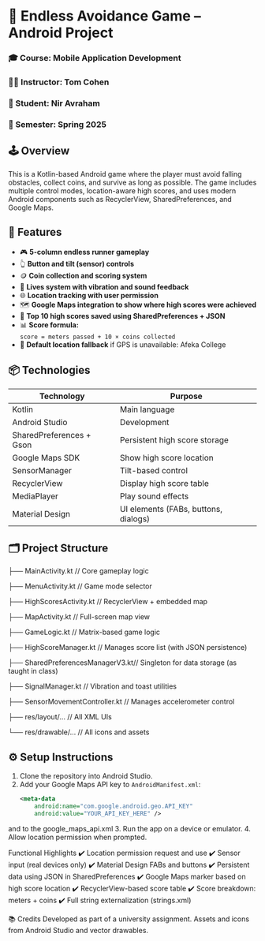 # 🚗 Endless Avoidance Game – Android Project

### 🎓 Course: Mobile Application Development  
### 👨‍🏫 Instructor: Tom Cohen 
### 👤 Student: Nir Avraham  
### 📅 Semester: Spring 2025  

## 🕹️ Overview

This is a Kotlin-based Android game where the player must avoid falling obstacles, collect coins, and survive as long as possible. The game includes multiple control modes, location-aware high scores, and uses modern Android components such as RecyclerView, SharedPreferences, and Google Maps.

## 🚀 Features

- 🎮 **5-column endless runner gameplay**
- 👆 **Button and tilt (sensor) controls**
- 🪙 **Coin collection and scoring system**
- 💓 **Lives system with vibration and sound feedback**
- 🌐 **Location tracking with user permission**
- 🗺️ **Google Maps integration to show where high scores were achieved**
- 💾 **Top 10 high scores saved using SharedPreferences + JSON**
- 📊 **Score formula:**  
  `score = meters passed + 10 × coins collected`
- 🧭 **Default location fallback** if GPS is unavailable: Afeka College

## 📦 Technologies

| Technology | Purpose |
|------------|---------|
| Kotlin | Main language |
| Android Studio | Development |
| SharedPreferences + Gson | Persistent high score storage |
| Google Maps SDK | Show high score location |
| SensorManager | Tilt-based control |
| RecyclerView | Display high score table |
| MediaPlayer | Play sound effects |
| Material Design | UI elements (FABs, buttons, dialogs) |


## 🗂 Project Structure

├── MainActivity.kt                // Core gameplay logic

├── MenuActivity.kt               // Game mode selector

├── HighScoresActivity.kt         // RecyclerView + embedded map

├── MapActivity.kt                // Full-screen map view

├── GameLogic.kt                  // Matrix-based game logic

├── HighScoreManager.kt           // Manages score list (with JSON persistence)

├── SharedPreferencesManagerV3.kt// Singleton for data storage (as taught in class)

├── SignalManager.kt              // Vibration and toast utilities

├── SensorMovementController.kt  // Manages accelerometer control

├── res/layout/…                  // All XML UIs

└── res/drawable/…                // All icons and assets


## ⚙️ Setup Instructions

1. Clone the repository into Android Studio.
2. Add your Google Maps API key to `AndroidManifest.xml`:
   ```xml
   <meta-data
       android:name="com.google.android.geo.API_KEY"
       android:value="YOUR_API_KEY_HERE" />

  and to the google_maps_api.xml
3. Run the app on a device or emulator.
4. Allow location permission when prompted.

Functional Highlights
✔️ Location permission request and use
✔️ Sensor input (real devices only)
✔️ Material Design FABs and buttons
✔️ Persistent data using JSON in SharedPreferences
✔️ Google Maps marker based on high score location
✔️ RecyclerView-based score table
✔️ Score breakdown: meters + coins
✔️ Full string externalization (strings.xml)

📚 Credits
Developed as part of a university assignment.
Assets and icons from Android Studio and vector drawables.




